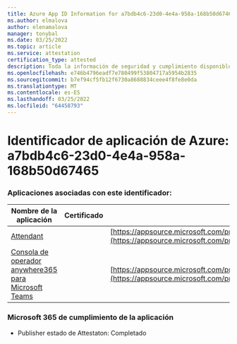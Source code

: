 ```yaml
---
title: Azure App ID Information for a7bdb4c6-23d0-4e4a-958a-168b50d67465
ms.author: elmalova
author: elenamalova
manager: tonybal
ms.date: 03/25/2022
ms.topic: article
ms.service: attestation
certification_type: attested
description: Toda la información de seguridad y cumplimiento disponible para a7bdb4c6-23d0-4e4a-958a-168b50d67465.
ms.openlocfilehash: e746b4796eadf7e780499f53804717a5954b2835
ms.sourcegitcommit: b7ef94cf5fb12f6730a8688834ceee4f8fe8e0da
ms.translationtype: MT
ms.contentlocale: es-ES
ms.lasthandoff: 03/25/2022
ms.locfileid: "64458793"
---
```

# <a name="azure-app-id-a7bdb4c6-23d0-4e4a-958a-168b50d67465"></a>Identificador de aplicación de Azure: a7bdb4c6-23d0-4e4a-958a-168b50d67465


### <a name="apps-associated-with-this-id"></a>Aplicaciones asociadas con este identificador:
| **Nombre de la aplicación** | **Certificado** | **Ver en AppSource** |
|--------------|---------------|-----------------------|
| [Attendant](../forward/WA200003780.md) |  | [https://appsource.microsoft.com/product/office/WA200003780](https://appsource.microsoft.com/product/office/WA200003780) |
| [Consola de operador anywhere365 para Microsoft Teams](../forward/workstreampeople.attendantconsoleformsftteams.md) |  | [https://appsource.microsoft.com/product/office/workstreampeople.attendantconsoleformsftteams](https://appsource.microsoft.com/product/office/workstreampeople.attendantconsoleformsftteams) |

### <a name="microsoft-365-app-compliance-status"></a>Microsoft 365 de cumplimiento de la aplicación
- Publisher estado de Attestaton: Completado
